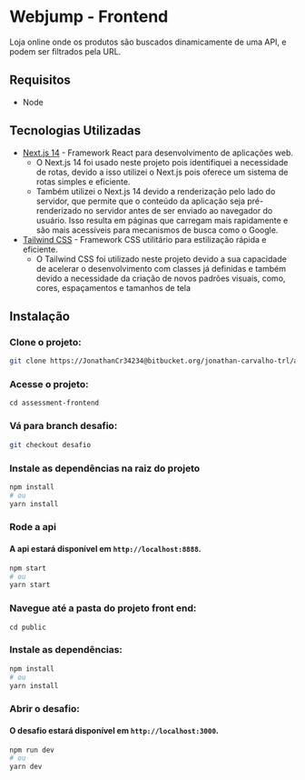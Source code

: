 # Webjump - Frontend
Loja online onde os produtos são buscados dinamicamente de uma API, e podem ser filtrados pela URL.

## Requisitos
- Node

## Tecnologias Utilizadas
- [Next.js 14](https://nextjs.org/) - Framework React para desenvolvimento de aplicações web.
    - O Next.js 14 foi usado neste projeto pois identifiquei a necessidade de rotas, devido a isso utilizei o Next.js pois oferece um sistema de rotas simples e eficiente.
    - Também utilizei o Next.js 14 devido a renderização pelo lado do servidor, que permite que o conteúdo da aplicação seja pré-renderizado no servidor antes de ser enviado ao navegador do usuário. Isso resulta em páginas que carregam mais rapidamente e são mais acessíveis para mecanismos de busca como o Google.
- [Tailwind CSS](https://tailwindcss.com/) - Framework CSS utilitário para estilização rápida e eficiente.
    - O Tailwind CSS foi utilizado neste projeto devido a sua capacidade de acelerar o desenvolvimento com classes já definidas e também devido a necessidade da criação de novos padrões visuais, como, cores, espaçamentos e tamanhos de tela


## Instalação

### Clone o projeto:
```bash
git clone https://JonathanCr34234@bitbucket.org/jonathan-carvalho-trl/assessment-frontend.git
```

### Acesse o projeto:
```
cd assessment-frontend
```

### Vá para branch **desafio**:
```bash
git checkout desafio
```


### Instale as dependências na raiz do projeto
```bash
npm install
# ou
yarn install
```

### Rode a api
#### A api estará disponível em `http://localhost:8888`.
```bash
npm start
# ou
yarn start
```

### Navegue até a pasta do projeto front end:
```
cd public
```

### Instale as dependências:
```bash
npm install
# ou
yarn install
```

### Abrir o desafio:
#### O desafio estará disponível em `http://localhost:3000`.
```bash
npm run dev
# ou
yarn dev
```
